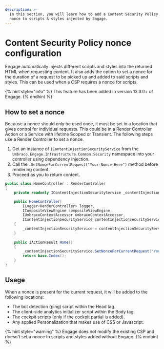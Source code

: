 ```yaml
---
description: >-
  In this section, you will learn how to add a Content Security Policy (CSP)
  nonce to scripts & styles injected by Engage.
---
```


# Content Security Policy nonce configuration

Engage automatically injects different scripts and styles into the returned HTML when requesting content. It also adds the option to set a nonce for the duration of a request to be picked up and added to said scripts and styles. This can be used when a CSP requires a nonce for scripts.&#x20;

{% hint style="info" %}
This feature has been added in version 13.3.0+ of Engage.
{% endhint %}

## How to set a nonce

Because a nonce should only be used once, it must be set in a location that gives control for individual requests. This could be in a Render Controller Action or a Service with lifetime Scoped or Transient. The following steps use a Render Controller to set a nonce.

1. Get an instance of `IContentInjectionSecurityService` from the `Umbraco.Engage.Infrastructure.Common.Security` namespace into your controller using dependency injection.&#x20;
2. Call the `.SetNonceForCurrentRequest("Your-Nonce-Here")` method before rendering content.
3. Proceed as you to return content.

```csharp
public class HomeController : RenderController
{
    private readonly IContentInjectionSecurityService _contentInjectionSecurityService;

    public HomeController(
        ILogger<RenderController> logger,
        ICompositeViewEngine compositeViewEngine,
        IUmbracoContextAccessor umbracoContextAccessor,
        IContentInjectionSecurityService contentInjectionSecurityService) : base(logger, compositeViewEngine, umbracoContextAccessor)
    {
        _contentInjectionSecurityService = contentInjectionSecurityService;
    }
    
    public IActionResult Home()
    {
        _contentInjectionSecurityService.SetNonceForCurrentRequest("Your-Nonce-Here");
        return base.Index();
    }
}
```

## Usage

When a nonce is present for the current request, it will be added to the following locations:

* The bot detection (ping) script within the Head tag.
* The client-side analytics initializer script within the Body tag.
* The cockpit scripts (only if the cockpit partial is added).
* Any applied Personalization that makes use of CSS or Javascript.

{% hint style="warning" %}
Engage does not modify the existing CSP and doesn't set a nonce to scripts and styles added without Engage.
{% endhint %}

